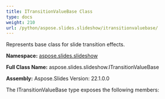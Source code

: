 ```yaml
---
title: ITransitionValueBase Class
type: docs
weight: 210
url: /python/aspose.slides.slideshow/itransitionvaluebase/
---
```


Represents base class for slide transition effects.

**Namespace:** [aspose.slides.slideshow](/python/aspose.slides.slideshow/)

**Full Class Name:** aspose.slides.slideshow.ITransitionValueBase

**Assembly:**  Aspose.Slides Version: 22.1.0.0

The ITransitionValueBase type exposes the following members:
